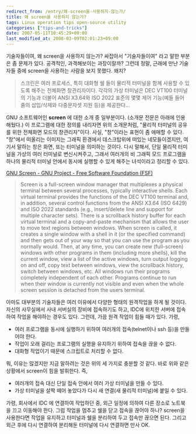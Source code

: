 ```yaml
---
redirect_from: /entry/왜-screen을-사용하지-않는가/
title: 왜 screen을 사용하지 않는가?
tags: Linux operation tips open-source utility
categories: ["tips-and-tricks"]
date: 2007-05-11T10:45:29+09:00
last_modified_at: 2008-03-09T02:01:23+09:00
---
```

기술자들이여, 왜 screen을 사용하지 않는가? 싸잡아서 "기술자들이여" 라고
말한 부분은 좀 문제가 있다. 공격적인, 과격해보이는 과장이랄까? 그런데 정말,
근래에 만난 기술자들 중에 screen을 사용하는 사람을 보지 못했다. 왜지?

> 스크린은 여러 프로세스, 특히 대화형 쉘 들이 물리적 터미널을 함께 사용할
> 수 있도록 해주는 전체화면 창관리자이다. 각각의 가상 터미널은 DEC VT100
> 터미널의 기능과 더불어 ANSI X3.64와 ISO 2022 표준의 몇몇 제어 기능(예들
> 들어 줄의 삽입/삭제와 다중문자셋 지원 등)을 제공한다...

GNU 소프트웨어인 **screen** 에 대한 소개 중 일부분이다. (소개문 전문은
아래에 인용해뒀다.) 이 프로그램에 대한 정의를 내리자면 위의 소개문처럼,
"물리적 터미널의 공유를 위한 전체화면 모드의 창관리자"이다. 사실,
"창"이라는 표현이 좀 애매할 수 있다. "창"에서 떠올리는 이미지는 그래픽
환경에서 데스크탑위에 떠있는 네모들이겠지만, 여기서 말하는 창은 화면,
또는 터미널을 의미하는 것이다. 다시 말해서, 단일 물리적 터미널을 가상의
여러 터미널로 변신시켜주고, 그래서 여러개의 비 그래픽 모드 프로그램을
하나의 물리적 터미널 안에서 동시에 실행할 수 있게 해주는 녀석이라고
정리할 수 있다.

[GNU Screen - GNU Project - Free Software Foundation (FSF)](http://www.gnu.org/software/screen/)

> Screen is a full-screen window manager that multiplexes a physical terminal between several processes, typically interactive shells. Each virtual terminal provides the functions of the DEC VT100 terminal and, in addition, several control functions from the ANSI X3.64 (ISO 6429) and ISO 2022 standards (e.g., insert/delete line and support for multiple character sets). There is a scrollback history buffer for each virtual terminal and a copy-and-paste mechanism that allows the user to move text regions between windows. When screen is called, it creates a single window with a shell in it (or the specified command) and then gets out of your way so that you can use the program as you normally would. Then, at any time, you can create new (full-screen) windows with other programs in them (including more shells), kill the current window, view a list of the active windows, turn output logging on and off, copy text between windows, view the scrollback history, switch between windows, etc. All windows run their programs completely independent of each other. Programs continue to run when their window is currently not visible and even when the whole screen session is detached from the users terminal.

아마도 대부분의 기술자들은 여러 이유에서 다양한 형태의 원격작업을 하게
될 것이다. 자신의 사무실에서 사내 서버실의 장비에 접속하기도 하고, IDC에
위치한 서버에 접속하여 작업을 해야하는 경우도 있다. 그런데, 가끔 원격
작업이 힘들 때가 있다. 가령,

- 여러 프로그램을 동시에 실행하기 위하여 여러개의 접속(telnet이나 ssh 등)을
  만들어야 한다.
- 작업이 오래 걸리는 프로그램의 실행을 유지하기 위하여 접속을 끊을 수 없다.
- 대화형 작업이기 때문에 스크립트로 처리할 수 없다.

뭐, 이유는 많겠지만 지금 말하려는 것은 위의 세 가지로 충분할 것 같다.
바로 위와 같은 상황에서 screen이 힘을 발휘한다. 즉,

- 여러개의 접속 대신 단일 접속 안에서 여러 가상 터미널을 만들 수 있다.
- 가상 터미널을 살짝 떼어 놓았다가 다시 새 연결(새 물리적 터미널)에 붙일
  수 있다.

가령, 회사에서 IDC 에 연결하여 작업하던 중, 외근 일정에 의하여 다른 장소로
노트북을 끄고 이동해야 한다. 그럼 작업을 멈추고 쉘을 닫고 접속을 끊어야
하나? screen을 사용한다면 작업을 유지하고 터미널과 쉘을 분리하여 두고
접속만 끊으면 된다. 그리고 외근 후에 다시 연결하여 분리해둔 터미널에 다시
연결하면 만사 OK.

